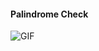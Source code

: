 #### Palindrome Check

![GIF](https://github.com/shuklaritvik06/LearningJavaScript/blob/main/Day%205/images/Day5.gif)
